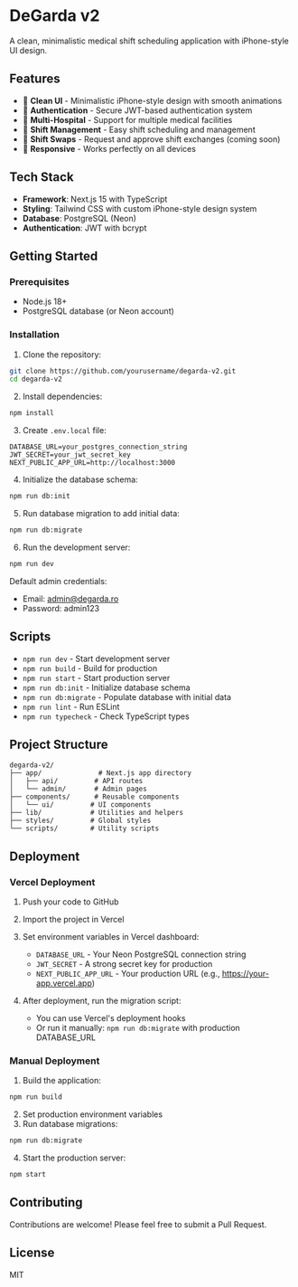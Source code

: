 # DeGarda v2

A clean, minimalistic medical shift scheduling application with iPhone-style UI design.

## Features

- 🎨 **Clean UI** - Minimalistic iPhone-style design with smooth animations
- 🔐 **Authentication** - Secure JWT-based authentication system
- 🏥 **Multi-Hospital** - Support for multiple medical facilities
- 📅 **Shift Management** - Easy shift scheduling and management
- 🔄 **Shift Swaps** - Request and approve shift exchanges (coming soon)
- 📱 **Responsive** - Works perfectly on all devices

## Tech Stack

- **Framework**: Next.js 15 with TypeScript
- **Styling**: Tailwind CSS with custom iPhone-style design system
- **Database**: PostgreSQL (Neon)
- **Authentication**: JWT with bcrypt

## Getting Started

### Prerequisites

- Node.js 18+
- PostgreSQL database (or Neon account)

### Installation

1. Clone the repository:
```bash
git clone https://github.com/yourusername/degarda-v2.git
cd degarda-v2
```

2. Install dependencies:
```bash
npm install
```

3. Create `.env.local` file:
```env
DATABASE_URL=your_postgres_connection_string
JWT_SECRET=your_jwt_secret_key
NEXT_PUBLIC_APP_URL=http://localhost:3000
```

4. Initialize the database schema:
```bash
npm run db:init
```

5. Run database migration to add initial data:
```bash
npm run db:migrate
```

6. Run the development server:
```bash
npm run dev
```

Default admin credentials:
- Email: admin@degarda.ro
- Password: admin123

## Scripts

- `npm run dev` - Start development server
- `npm run build` - Build for production
- `npm run start` - Start production server
- `npm run db:init` - Initialize database schema
- `npm run db:migrate` - Populate database with initial data
- `npm run lint` - Run ESLint
- `npm run typecheck` - Check TypeScript types

## Project Structure

```
degarda-v2/
├── app/              # Next.js app directory
│   ├── api/         # API routes
│   └── admin/       # Admin pages
├── components/      # Reusable components
│   └── ui/         # UI components
├── lib/            # Utilities and helpers
├── styles/         # Global styles
└── scripts/        # Utility scripts
```

## Deployment

### Vercel Deployment

1. Push your code to GitHub
2. Import the project in Vercel
3. Set environment variables in Vercel dashboard:
   - `DATABASE_URL` - Your Neon PostgreSQL connection string
   - `JWT_SECRET` - A strong secret key for production
   - `NEXT_PUBLIC_APP_URL` - Your production URL (e.g., https://your-app.vercel.app)

4. After deployment, run the migration script:
   - You can use Vercel's deployment hooks
   - Or run it manually: `npm run db:migrate` with production DATABASE_URL

### Manual Deployment

1. Build the application:
```bash
npm run build
```

2. Set production environment variables
3. Run database migrations:
```bash
npm run db:migrate
```

4. Start the production server:
```bash
npm start
```

## Contributing

Contributions are welcome! Please feel free to submit a Pull Request.

## License

MIT